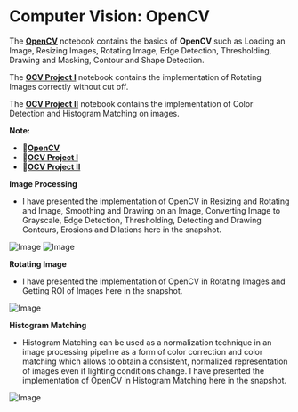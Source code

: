 # **Computer Vision: OpenCV**

The [**OpenCV**](https://github.com/ThinamXx/ComputerVision/blob/main/01.%20OpenCV/OpenCV.ipynb) notebook contains the basics of **OpenCV** such as Loading an Image, Resizing Images, Rotating Image, Edge Detection, Thresholding, Drawing and Masking, Contour and Shape Detection. 

The [**OCV Project I**](https://github.com/ThinamXx/ComputerVision/blob/main/01.%20OpenCV/OCV%20Project%20I.ipynb) notebook contains the implementation of Rotating Images correctly without cut off. 

The [**OCV Project II**](https://github.com/ThinamXx/ComputerVision/blob/main/01.%20OpenCV/OCV%20Project%20II.ipynb) notebook contains the implementation of Color Detection and Histogram Matching on images. 

**Note:**
- 📑[**OpenCV**](https://github.com/ThinamXx/ComputerVision/blob/main/01.%20OpenCV/OpenCV.ipynb)
- 📑[**OCV Project I**](https://github.com/ThinamXx/ComputerVision/blob/main/01.%20OpenCV/OCV%20Project%20I.ipynb)
- 📑[**OCV Project II**](https://github.com/ThinamXx/ComputerVision/blob/main/01.%20OpenCV/OCV%20Project%20II.ipynb)

**Image Processing**
- I have presented the implementation of OpenCV in Resizing and Rotating and Image, Smoothing and Drawing on an Image, Converting Image to Grayscale, Edge Detection, Thresholding, Detecting and Drawing Contours, Erosions and Dilations here in the snapshot.

![Image](https://github.com/ThinamXx/300Days__MachineLearningDeepLearning/blob/main/Images/Day%20291.PNG)
![Image](https://github.com/ThinamXx/300Days__MachineLearningDeepLearning/blob/main/Images/Day%20292.PNG)

**Rotating Image**
- I have presented the implementation of OpenCV in Rotating Images and Getting ROI of Images here in the snapshot.

![Image](https://github.com/ThinamXx/300Days__MachineLearningDeepLearning/blob/main/Images/Day%20293.PNG)

**Histogram Matching**
- Histogram Matching can be used as a normalization technique in an image processing pipeline as a form of color correction and color matching which allows to obtain a consistent, normalized representation of images even if lighting conditions change. I have presented the implementation of OpenCV in Histogram Matching here in the snapshot.

![Image](https://github.com/ThinamXx/300Days__MachineLearningDeepLearning/blob/main/Images/Day%20294.PNG)
